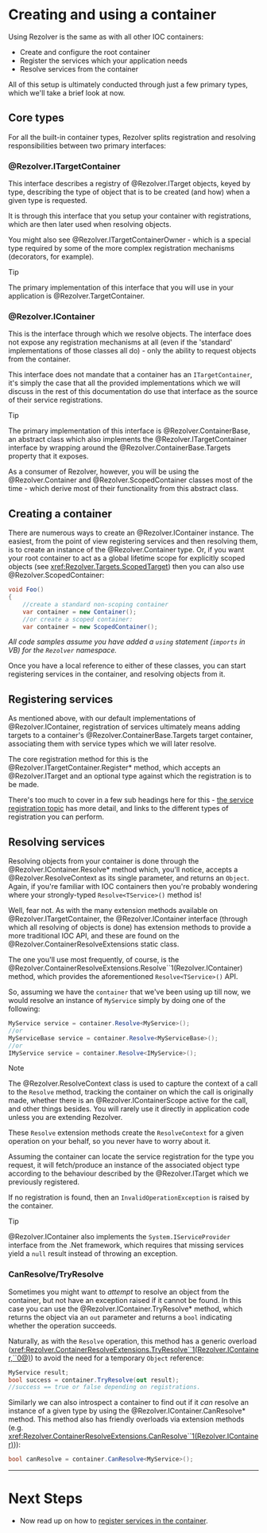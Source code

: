 ﻿# Creating and using a container

Using Rezolver is the same as with all other IOC containers:

- Create and configure the root container
- Register the services which your application needs
- Resolve services from the container

All of this setup is ultimately conducted through just a few primary types, which we'll take a brief look at
now.

## Core types

For all the built-in container types, Rezolver splits registration and resolving responsibilities between 
two primary interfaces:

### @Rezolver.ITargetContainer

This interface describes a registry of @Rezolver.ITarget objects, keyed by type, describing the type of object 
that is to be created (and how) when a given type is requested.

It is through this interface that you setup your container with registrations, which are then later used when 
resolving objects.

You might also see @Rezolver.ITargetContainerOwner - which is a special type required by some of the more complex
registration mechanisms (decorators, for example).

> [!TIP]
> The primary implementation of this interface that you will use in your application is @Rezolver.TargetContainer.

### @Rezolver.IContainer

This is the interface through which we resolve objects.  The interface does not expose any registration 
mechanisms at all (even if the 'standard' implementations of those classes all do) - only the ability
to request objects from the container.

This interface does not mandate that a container has an `ITargetContainer`, it's simply the case
that all the provided implementations which we will discuss in the rest of this documentation do
use that interface as the source of their service registrations.

> [!TIP]
> The primary implementation of this interface is @Rezolver.ContainerBase, an abstract class which also 
> implements the @Rezolver.ITargetContainer interface by wrapping around the @Rezolver.ContainerBase.Targets 
> property that it exposes.
> 
> As a consumer of Rezolver, however, you will be using the @Rezolver.Container and @Rezolver.ScopedContainer 
> classes most of the time - which derive most of their functionality from this abstract class.

## Creating a container

There are numerous ways to create an @Rezolver.IContainer instance.  The easiest, from the point of view registering
services and then resolving them, is to create an instance of the @Rezolver.Container type.  Or, if you want your root
container to act as a global lifetime scope for explicitly scoped objects (see <xref:Rezolver.Targets.ScopedTarget>) then you
can also use @Rezolver.ScopedContainer:

```cs
void Foo()
{
    //create a standard non-scoping container
    var container = new Container();
    //or create a scoped container:
    var container = new ScopedContainer();
```

*All code samples assume you have added a `using` statement (`imports` in VB) for the `Rezolver` namespace.*

Once you have a local reference to either of these classes, you can start registering services in the container,
and resolving objects from it.

## Registering services

As mentioned above, with our default implementations of @Rezolver.IContainer, registration of services ultimately 
means adding targets to a container's @Rezolver.ContainerBase.Targets target container, associating them with service 
types which we will later resolve.

The core registration method for this is the @Rezolver.ITargetContainer.Register*
method, which accepts an @Rezolver.ITarget and an optional type against which the registration is to be made.

There's too much to cover in a few sub headings here for this - 
[the service registration topic](service-registration.md) has more detail, and links to the different types of
registration you can perform.

## Resolving services

Resolving objects from your container is done through the @Rezolver.IContainer.Resolve* method which, you'll
notice, accepts a @Rezolver.ResolveContext as its single parameter, and returns an `Object`.  Again, if 
you're familiar with IOC containers then you're probably wondering where your strongly-typed `Resolve<TService>()` 
method is!

Well, fear not.  As with the many extension methods available on @Rezolver.ITargetContainer, the @Rezolver.IContainer
interface (through which all resolving of objects is done) has extension methods to provide a more traditional
IOC API, and these are found on the @Rezolver.ContainerResolveExtensions static class.

The one you'll use most frequently, of course, is the @Rezolver.ContainerResolveExtensions.Resolve``1(Rezolver.IContainer)
method, which provides the aforementioned `Resolve<TService>()` API.

So, assuming we have the `container` that we've been using up till now, we would resolve an instance of `MyService`
simply by doing one of the following:

```cs
MyService service = container.Resolve<MyService>();
//or
MyServiceBase service = container.Resolve<MyServiceBase>();
//or
IMyService service = container.Resolve<IMyService>();
```

> [!NOTE]
> The @Rezolver.ResolveContext class is used to capture the context of a call to the `Resolve` method, tracking the
> container on which the call is originally made, whether there is an @Rezolver.IContainerScope active for the call,
> and other things besides.  You will rarely use it directly in application code unless you are extending Rezolver.
>
> These `Resolve` extension methods create the `ResolveContext` for a given operation on your behalf, so you never
> have to worry about it.

Assuming the container can locate the service registration for the type you request, it will fetch/produce an
instance of the associated object type according to the behaviour described by the @Rezolver.ITarget which we 
previously registered.

If no registration is found, then an `InvalidOperationException` is raised by the container.

> [!TIP]
> @Rezolver.IContainer also implements the `System.IServiceProvider` interface from the .Net framework, which requires
> that missing services yield a `null` result instead of throwing an exception.

### CanResolve/TryResolve

Sometimes you might want to *attempt* to resolve an object from the container, but not have an exception raised
if it cannot be found.  In this case you can use the @Rezolver.IContainer.TryResolve* method, which returns the
object via an `out` parameter and returns a `bool` indicating whether the operation succeeds.

Naturally, as with the `Resolve` operation, this method has a generic overload
(<xref:Rezolver.ContainerResolveExtensions.TryResolve``1(Rezolver.IContainer,``0@)>) to avoid the need for a 
temporary `Object` reference:

```cs
MyService result;
bool success = container.TryResolve(out result);
//success == true or false depending on registrations.
```

Similarly we can also introspect a container to find out if it *can* resolve an instance of a given type
by using the @Rezolver.IContainer.CanResolve* method.  This method also has friendly overloads via extension
methods (e.g. <xref:Rezolver.ContainerResolveExtensions.CanResolve``1(Rezolver.IContainer)>)):

```cs
bool canResolve = container.CanResolve<MyService>();
```

* * *

# Next Steps

  - Now read up on how to [register services in the container](service-registration.md).

<!--Alternatively, you might be interested in Rezolver's understanding of [object lifetimes](object-lifetimes.md).-->